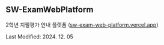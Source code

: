 ## SW-ExamWebPlatform
2학년 지필평가 안내 플랫폼 ([sw-exam-web-platform.vercel.app](https://sw-exam-web-platform.vercel.app/))

Last Modified: 2024. 12. 05
